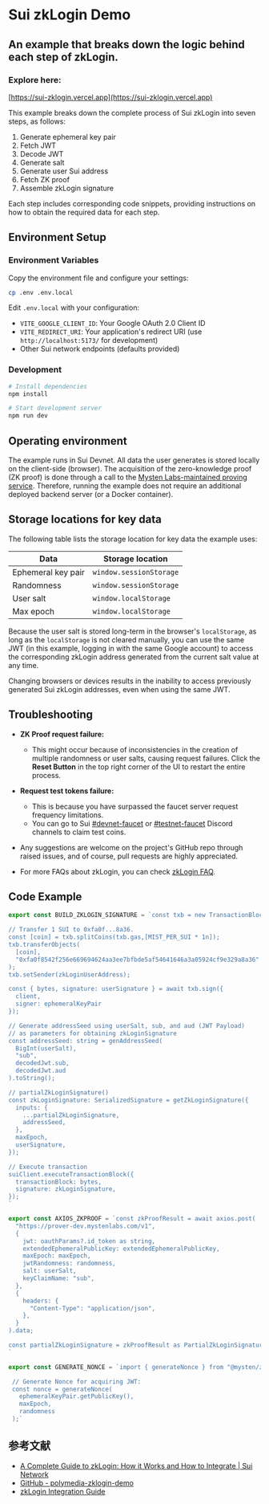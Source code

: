 # Sui zkLogin Demo

## An example that breaks down the logic behind each step of zkLogin.

### Explore here:
[https://sui-zklogin.vercel.app](https://sui-zklogin.vercel.app)

This example breaks down the complete process of Sui zkLogin into seven steps, as follows:

1. Generate ephemeral key pair
2. Fetch JWT
3. Decode JWT
4. Generate salt
5. Generate user Sui address
6. Fetch ZK proof
7. Assemble zkLogin signature

Each step includes corresponding code snippets, providing instructions on how to obtain the required data for each step.

## Environment Setup

### Environment Variables
Copy the environment file and configure your settings:

```bash
cp .env .env.local
```

Edit `.env.local` with your configuration:
- `VITE_GOOGLE_CLIENT_ID`: Your Google OAuth 2.0 Client ID
- `VITE_REDIRECT_URI`: Your application's redirect URI (use `http://localhost:5173/` for development)
- Other Sui network endpoints (defaults provided)

### Development
```bash
# Install dependencies
npm install

# Start development server
npm run dev
```

## Operating environment

The example runs in Sui Devnet. All data the user generates is stored locally on the client-side (browser). The acquisition of the zero-knowledge proof (ZK proof) is done through a call to the [Mysten Labs-maintained proving service](../zklogin.mdx#call-the-mysten-labs-maintained-proving-service). Therefore, running the example does not require an additional deployed backend server (or a Docker container).

## Storage locations for key data

The following table lists the storage location for key data the example uses:

| Data | Storage location |
| --- | --- |
| Ephemeral key pair | `window.sessionStorage` |
| Randomness | `window.sessionStorage` | 
| User salt | `window.localStorage` | 
| Max epoch | `window.localStorage` | 

Because the user salt is stored long-term in the browser's `localStorage`, as long as the `localStorage` is not cleared manually, you can use the same JWT (in this example, logging in with the same Google account) to access the corresponding zkLogin address generated from the current salt value at any time.

Changing browsers or devices results in the inability to access previously generated Sui zkLogin addresses, even when using the same JWT.

## Troubleshooting

- **ZK Proof request failure:**
  - This might occur because of inconsistencies in the creation of multiple randomness or user salts, causing request failures. Click the **Reset Button** in the top right corner of the UI to restart the entire process.

- **Request test tokens failure:**
  - This is because you have surpassed the faucet server request frequency limitations. 
  - You can go to Sui [#devnet-faucet](https://discord.com/channels/916379725201563759/971488439931392130) or [#testnet-faucet](https://discord.com/channels/916379725201563759/1037811694564560966) Discord channels to claim test coins.

- Any suggestions are welcome on the project's GitHub repo through raised issues, and of course, pull requests are highly appreciated.

- For more FAQs about zkLogin, you can check [zkLogin FAQ](https://docs.sui.io/concepts/cryptography/zklogin#faq).

## Code Example

```ts
export const BUILD_ZKLOGIN_SIGNATURE = `const txb = new TransactionBlock();

// Transfer 1 SUI to 0xfa0f...8a36.
const [coin] = txb.splitCoins(txb.gas,[MIST_PER_SUI * 1n]);
txb.transferObjects(
  [coin],
  "0xfa0f8542f256e669694624aa3ee7bfbde5af54641646a3a05924cf9e329a8a36"
);
txb.setSender(zkLoginUserAddress);

const { bytes, signature: userSignature } = await txb.sign({
  client,
  signer: ephemeralKeyPair
});

// Generate addressSeed using userSalt, sub, and aud (JWT Payload)
// as parameters for obtaining zkLoginSignature
const addressSeed: string = genAddressSeed(
  BigInt(userSalt),
  "sub",
  decodedJwt.sub,
  decodedJwt.aud
).toString();

// partialZkLoginSignature()
const zkLoginSignature: SerializedSignature = getZkLoginSignature({
  inputs: {
    ...partialZkLoginSignature,
    addressSeed,
  },
  maxEpoch,
  userSignature,
});

// Execute transaction
suiClient.executeTransactionBlock({
  transactionBlock: bytes,
  signature: zkLoginSignature,
});
`

export const AXIOS_ZKPROOF = `const zkProofResult = await axios.post(
  "https://prover-dev.mystenlabs.com/v1",
  {
    jwt: oauthParams?.id_token as string,
    extendedEphemeralPublicKey: extendedEphemeralPublicKey,
    maxEpoch: maxEpoch,
    jwtRandomness: randomness,
    salt: userSalt,
    keyClaimName: "sub",
  },
  {
    headers: {
      "Content-Type": "application/json",
    },
  }
).data;

const partialZkLoginSignature = zkProofResult as PartialZkLoginSignature
`

export const GENERATE_NONCE = `import { generateNonce } from "@mysten/zklogin";

 // Generate Nonce for acquiring JWT:
 const nonce = generateNonce(
   ephemeralKeyPair.getPublicKey(),
   maxEpoch,
   randomness
 );`
```

## 参考文献
- [A Complete Guide to zkLogin: How it Works and How to Integrate | Sui Network](https://www.youtube.com/watch?v=Jk4mq5IOUYc)
- [GitHub - polymedia-zklogin-demo](https://github.com/juzybits/polymedia-zklogin-demo?tab=readme-ov-file)
- [zkLogin Integration Guide](https://docs.sui.io/guides/developer/cryptography/zklogin-integration)